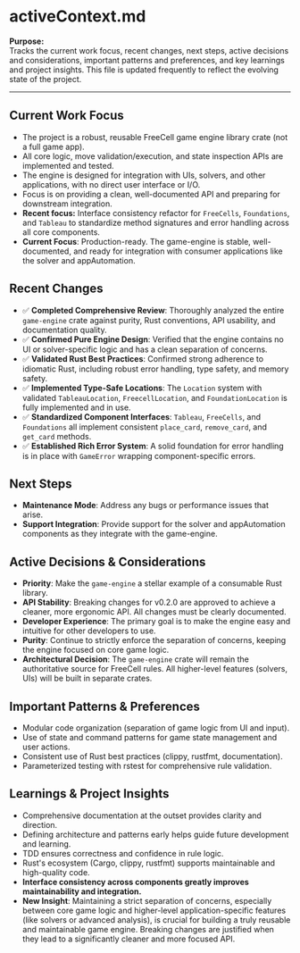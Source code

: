 # activeContext.md

**Purpose:**  
Tracks the current work focus, recent changes, next steps, active decisions and considerations, important patterns and preferences, and key learnings and project insights. This file is updated frequently to reflect the evolving state of the project.

---

## Current Work Focus

- The project is a robust, reusable FreeCell game engine library crate (not a full game app).
- All core logic, move validation/execution, and state inspection APIs are implemented and tested.
- The engine is designed for integration with UIs, solvers, and other applications, with no direct user interface or I/O.
- Focus is on providing a clean, well-documented API and preparing for downstream integration.
- **Recent focus:** Interface consistency refactor for `FreeCells`, `Foundations`, and `Tableau` to standardize method signatures and error handling across all core components.
- **Current Focus**: Production-ready. The game-engine is stable, well-documented, and ready for integration with consumer applications like the solver and appAutomation.

## Recent Changes

- ✅ **Completed Comprehensive Review**: Thoroughly analyzed the entire `game-engine` crate against purity, Rust conventions, API usability, and documentation quality.
- ✅ **Confirmed Pure Engine Design**: Verified that the engine contains no UI or solver-specific logic and has a clean separation of concerns.
- ✅ **Validated Rust Best Practices**: Confirmed strong adherence to idiomatic Rust, including robust error handling, type safety, and memory safety.
- ✅ **Implemented Type-Safe Locations**: The `Location` system with validated `TableauLocation`, `FreecellLocation`, and `FoundationLocation` is fully implemented and in use.
- ✅ **Standardized Component Interfaces**: `Tableau`, `FreeCells`, and `Foundations` all implement consistent `place_card`, `remove_card`, and `get_card` methods.
- ✅ **Established Rich Error System**: A solid foundation for error handling is in place with `GameError` wrapping component-specific errors.

## Next Steps

- **Maintenance Mode**: Address any bugs or performance issues that arise.
- **Support Integration**: Provide support for the solver and appAutomation components as they integrate with the game-engine.

## Active Decisions & Considerations

- **Priority**: Make the `game-engine` a stellar example of a consumable Rust library.
- **API Stability**: Breaking changes for v0.2.0 are approved to achieve a cleaner, more ergonomic API. All changes must be clearly documented.
- **Developer Experience**: The primary goal is to make the engine easy and intuitive for other developers to use.
- **Purity**: Continue to strictly enforce the separation of concerns, keeping the engine focused on core game logic.
- **Architectural Decision**: The `game-engine` crate will remain the authoritative source for FreeCell rules. All higher-level features (solvers, UIs) will be built in separate crates.

## Important Patterns & Preferences

- Modular code organization (separation of game logic from UI and input).
- Use of state and command patterns for game state management and user actions.
- Consistent use of Rust best practices (clippy, rustfmt, documentation).
- Parameterized testing with rstest for comprehensive rule validation.

## Learnings & Project Insights

- Comprehensive documentation at the outset provides clarity and direction.
- Defining architecture and patterns early helps guide future development and learning.
- TDD ensures correctness and confidence in rule logic.
- Rust's ecosystem (Cargo, clippy, rustfmt) supports maintainable and high-quality code.
- **Interface consistency across components greatly improves maintainability and integration.**
- **New Insight**: Maintaining a strict separation of concerns, especially between core game logic and higher-level application-specific features (like solvers or advanced analysis), is crucial for building a truly reusable and maintainable game engine. Breaking changes are justified when they lead to a significantly cleaner and more focused API.
